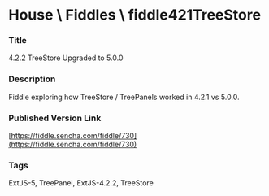 House \ Fiddles \ fiddle421TreeStore
======

### Title
4.2.2 TreeStore Upgraded to 5.0.0

### Description
Fiddle exploring how TreeStore / TreePanels worked in 4.2.1 vs 5.0.0.

### Published Version Link
[https://fiddle.sencha.com/fiddle/730](https://fiddle.sencha.com/fiddle/730)

### Tags
ExtJS-5, TreePanel, ExtJS-4.2.2, TreeStore

 
